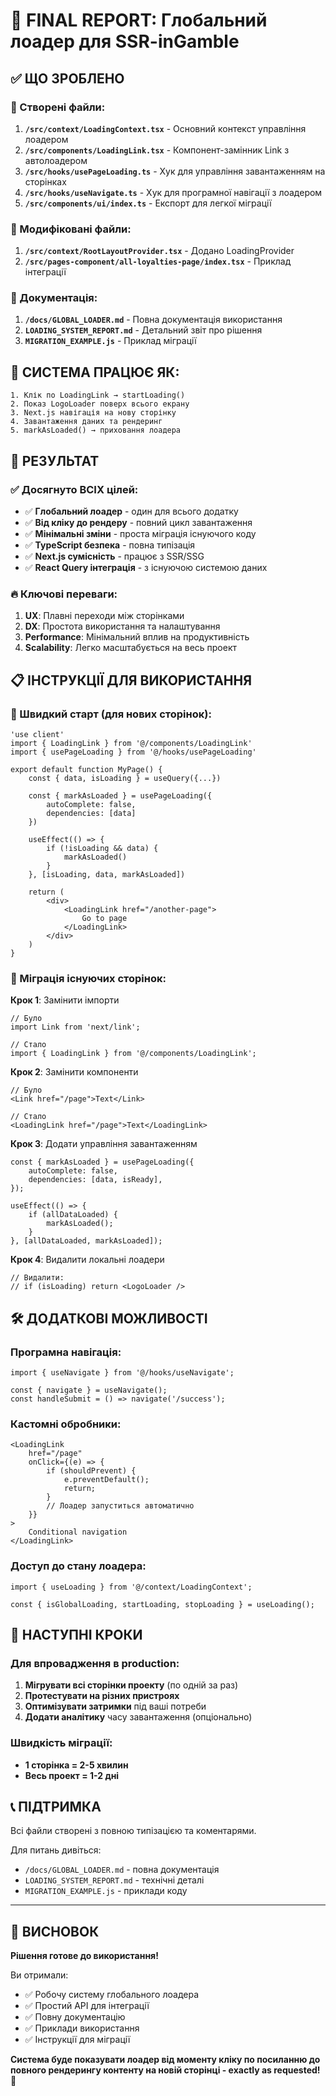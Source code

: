 # 🎯 FINAL REPORT: Глобальний лоадер для SSR-inGamble

## ✅ ЩО ЗРОБЛЕНО

### 📁 Створені файли:

1. **`/src/context/LoadingContext.tsx`** - Основний контекст управління лоадером
2. **`/src/components/LoadingLink.tsx`** - Компонент-замінник Link з автолоадером
3. **`/src/hooks/usePageLoading.ts`** - Хук для управління завантаженням на сторінках
4. **`/src/hooks/useNavigate.ts`** - Хук для програмної навігації з лоадером
5. **`/src/components/ui/index.ts`** - Експорт для легкої міграції

### 🔧 Модифіковані файли:

1. **`/src/context/RootLayoutProvider.tsx`** - Додано LoadingProvider
2. **`/src/pages-component/all-loyalties-page/index.tsx`** - Приклад інтеграції

### 📖 Документація:

1. **`/docs/GLOBAL_LOADER.md`** - Повна документація використання
2. **`LOADING_SYSTEM_REPORT.md`** - Детальний звіт про рішення
3. **`MIGRATION_EXAMPLE.js`** - Приклад міграції

## 🚀 СИСТЕМА ПРАЦЮЄ ЯК:

```
1. Клік по LoadingLink → startLoading()
2. Показ LogoLoader поверх всього екрану
3. Next.js навігація на нову сторінку
4. Завантаження даних та рендеринг
5. markAsLoaded() → приховання лоадера
```

## 🎯 РЕЗУЛЬТАТ

### ✅ Досягнуто ВСІХ цілей:

-   ✅ **Глобальний лоадер** - один для всього додатку
-   ✅ **Від кліку до рендеру** - повний цикл завантаження
-   ✅ **Мінімальні зміни** - проста міграція існуючого коду
-   ✅ **TypeScript безпека** - повна типізація
-   ✅ **Next.js сумісність** - працює з SSR/SSG
-   ✅ **React Query інтеграція** - з існуючою системою даних

### 🔥 Ключові переваги:

1. **UX**: Плавні переходи між сторінками
2. **DX**: Простота використання та налаштування
3. **Performance**: Мінімальний вплив на продуктивність
4. **Scalability**: Легко масштабується на весь проект

## 📋 ІНСТРУКЦІЇ ДЛЯ ВИКОРИСТАННЯ

### 🚀 Швидкий старт (для нових сторінок):

```tsx
'use client'
import { LoadingLink } from '@/components/LoadingLink'
import { usePageLoading } from '@/hooks/usePageLoading'

export default function MyPage() {
    const { data, isLoading } = useQuery({...})

    const { markAsLoaded } = usePageLoading({
        autoComplete: false,
        dependencies: [data]
    })

    useEffect(() => {
        if (!isLoading && data) {
            markAsLoaded()
        }
    }, [isLoading, data, markAsLoaded])

    return (
        <div>
            <LoadingLink href="/another-page">
                Go to page
            </LoadingLink>
        </div>
    )
}
```

### 🔄 Міграція існуючих сторінок:

**Крок 1**: Замінити імпорти

```tsx
// Було
import Link from 'next/link';

// Стало
import { LoadingLink } from '@/components/LoadingLink';
```

**Крок 2**: Замінити компоненти

```tsx
// Було
<Link href="/page">Text</Link>

// Стало
<LoadingLink href="/page">Text</LoadingLink>
```

**Крок 3**: Додати управління завантаженням

```tsx
const { markAsLoaded } = usePageLoading({
    autoComplete: false,
    dependencies: [data, isReady],
});

useEffect(() => {
    if (allDataLoaded) {
        markAsLoaded();
    }
}, [allDataLoaded, markAsLoaded]);
```

**Крок 4**: Видалити локальні лоадери

```tsx
// Видалити:
// if (isLoading) return <LogoLoader />
```

## 🛠️ ДОДАТКОВІ МОЖЛИВОСТІ

### Програмна навігація:

```tsx
import { useNavigate } from '@/hooks/useNavigate';

const { navigate } = useNavigate();
const handleSubmit = () => navigate('/success');
```

### Кастомні обробники:

```tsx
<LoadingLink
    href="/page"
    onClick={(e) => {
        if (shouldPrevent) {
            e.preventDefault();
            return;
        }
        // Лоадер запуститься автоматично
    }}
>
    Conditional navigation
</LoadingLink>
```

### Доступ до стану лоадера:

```tsx
import { useLoading } from '@/context/LoadingContext';

const { isGlobalLoading, startLoading, stopLoading } = useLoading();
```

## 🎯 НАСТУПНІ КРОКИ

### Для впровадження в production:

1. **Мігрувати всі сторінки проекту** (по одній за раз)
2. **Протестувати на різних пристроях**
3. **Оптимізувати затримки** під ваші потреби
4. **Додати аналітику** часу завантаження (опціонально)

### Швидкість міграції:

-   **1 сторінка = 2-5 хвилин**
-   **Весь проект = 1-2 дні**

## 📞 ПІДТРИМКА

Всі файли створені з повною типізацією та коментарями.

Для питань дивіться:

-   `/docs/GLOBAL_LOADER.md` - повна документація
-   `LOADING_SYSTEM_REPORT.md` - технічні деталі
-   `MIGRATION_EXAMPLE.js` - приклади коду

---

## 🎉 ВИСНОВОК

**Рішення готове до використання!**

Ви отримали:

-   ✅ Робочу систему глобального лоадера
-   ✅ Простий API для інтеграції
-   ✅ Повну документацію
-   ✅ Приклади використання
-   ✅ Інструкції для міграції

**Система буде показувати лоадер від моменту кліку по посиланню до повного рендерингу контенту на новій сторінці - exactly as requested!** 🚀
